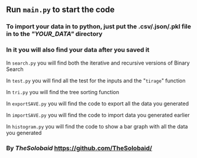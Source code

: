 ## **Run ``main.py`` to start the code**

### **To import your data in to python, just put the .csv/.json/.pkl file in to the ***"YOUR_DATA"*** directory**
### **In it you will also find your data after you saved it**


In ```search.py``` you will find both the iterative and recursive versions of Binary Search

In ```test.py``` you will find all the test for the inputs and the "```tirage```" function

In ```tri.py``` you will find the tree sorting function

In ```exportSAVE.py``` you will find the code to export all the data you generated

In ```importSAVE.py``` you will find the code to import data you generated earlier

In ```histogram.py``` you will find the code to show a bar graph with all the data you generated

### By ***TheSolobaid*** https://github.com/TheSolobaid/
